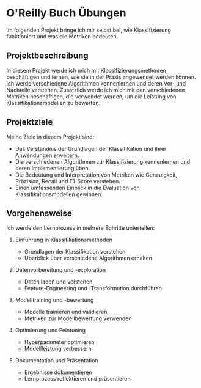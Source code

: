 # O'Reilly Buch Übungen

Im folgenden Projekt bringe ich mir selbst bei, wie Klassifizierung funktioniert und was die Metriken bedeuten.

## Projektbeschreibung

In diesem Projekt werde ich mich mit Klassifizierungsmethoden beschäftigen und lernen, wie sie in der Praxis angewendet werden können. Ich werde verschiedene Algorithmen kennenlernen und deren Vor- und Nachteile verstehen. Zusätzlich werde ich mich mit den verschiedenen Metriken beschäftigen, die verwendet werden, um die Leistung von Klassifikationsmodellen zu bewerten.

## Projektziele

Meine Ziele in diesem Projekt sind:

- Das Verständnis der Grundlagen der Klassifikation und ihrer Anwendungen erweitern.
- Die verschiedenen Algorithmen zur Klassifizierung kennenlernen und deren Implementierung üben.
- Die Bedeutung und Interpretation von Metriken wie Genauigkeit, Präzision, Recall und F1-Score verstehen.
- Einen umfassenden Einblick in die Evaluation von Klassifikationsmodellen gewinnen.

## Vorgehensweise

Ich werde den Lernprozess in mehrere Schritte unterteilen:

1. Einführung in Klassifikationsmethoden
    - Grundlagen der Klassifikation verstehen
    - Überblick über verschiedene Algorithmen erhalten

2. Datenvorbereitung und -exploration
    - Daten laden und verstehen
    - Feature-Engineering und -Transformation durchführen

3. Modelltraining und -bewertung
    - Modelle trainieren und validieren
    - Metriken zur Modellbewertung verwenden

4. Optimierung und Feintuning
    - Hyperparameter optimieren
    - Modellleistung verbessern

5. Dokumentation und Präsentation
    - Ergebnisse dokumentieren
    - Lernprozess reflektieren und präsentieren





